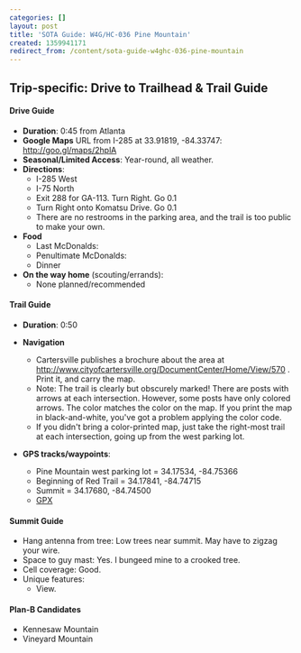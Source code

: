 ```yaml
---
categories: []
layout: post
title: 'SOTA Guide: W4G/HC-036 Pine Mountain'
created: 1359941171
redirect_from: /content/sota-guide-w4ghc-036-pine-mountain
---
```

Trip-specific: Drive to Trailhead & Trail Guide
--------------------------------------------------------
#### Drive Guide

* **Duration**: 0:45 from Atlanta
* **Google Maps** URL from I-285 at 33.91819, -84.33747: http://goo.gl/maps/2hplA
* **Seasonal/Limited Access**: Year-round, all weather.
* **Directions**:
    * I-285 West
    * I-75 North
    * Exit 288 for GA-113.  Turn Right.  Go 0.1
    * Turn Right onto Komatsu Drive.  Go 0.1
    * There are no restrooms in the parking area, and the trail is too public to make your own.
* **Food**
    * Last McDonalds: 
    * Penultimate McDonalds: 
    * Dinner
* **On the way home** (scouting/errands):
    * None planned/recommended

#### Trail Guide

* **Duration**: 0:50
* **Navigation**
    * Cartersville publishes a brochure about the area at http://www.cityofcartersville.org/DocumentCenter/Home/View/570 . Print it, and carry the map.
    * Note: The trail is clearly but obscurely marked! There are posts with arrows at each intersection. However, some posts have only colored arrows. The color matches the color on the map. If you print the map in black-and-white, you've got a problem applying the color code.
    * If you didn't bring a color-printed map, just take the right-most trail at each intersection, going up from the west parking lot.

* **GPS tracks/waypoints**:
    * Pine Mountain west parking lot = 34.17534, -84.75366
    * Beginning of Red Trail = 34.17841, -84.74715
    * Summit = 34.17680, -84.74500
    * [GPX](/files/Pine%20Mountain.GPX)

#### Summit Guide

* Hang antenna from tree: Low trees near summit.  May have to zigzag your wire.
* Space to guy mast: Yes.  I bungeed mine to a crooked tree.
* Cell coverage: Good.
* Unique features:
    * View.

#### Plan-B Candidates

* Kennesaw Mountain
* Vineyard Mountain
